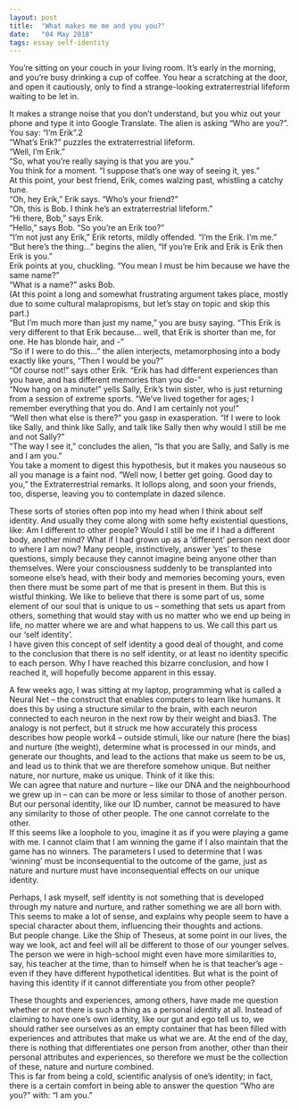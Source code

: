 ```yaml
---
layout: post
title:  "What makes me me and you you?"
date:   "04 May 2018"
tags: essay self-identity
---
```


You’re sitting on your couch in your living room. It’s early in the morning, and you’re busy drinking a cup of coffee. You hear a scratching at the door, and open it cautiously, only to find a strange-looking extraterrestrial lifeform waiting to be let in.
<!--more-->
It makes a strange noise that you don’t understand, but you whiz out your phone and type it into Google Translate. The alien is asking “Who are you?”.  
You say: “I’m Erik”.2  
“What’s Erik?” puzzles the extraterrestrial lifeform.  
“Well, I’m Erik.”  
“So, what you’re really saying is that you are you.”  
You think for a moment. “I suppose that’s one way of seeing it, yes.”  
At this point, your best friend, Erik, comes walzing past, whistling a catchy tune.  
“Oh, hey Erik,” Erik says. “Who’s your friend?”  
“Oh, this is Bob. I think he’s an extraterrestrial lifeform.”  
“Hi there, Bob,” says Erik.  
“Hello,” says Bob. “So you’re an Erik too?”  
“I’m not just any Erik,” Erik retorts, mildly offended. “I’m the Erik. I’m me.”  
“But here’s the thing...” begins the alien, “If you’re Erik and Erik is Erik then Erik is you.”  
Erik points at you, chuckling. “You mean I must be him because we have the same name?”  
“What is a name?” asks Bob.  
(At this point a long and somewhat frustrating argument takes place, mostly due to some cultural malapropisms, but let’s stay on topic and skip this part.)  
“But I’m much more than just my name,” you are busy saying. “This Erik is very different to that Erik because... well, that Erik is shorter than me, for one. He has blonde hair, and -”  
“So if I were to do this...” the alien interjects, metamorphosing into a body exactly like  yours, “Then I would be you?”  
“Of course not!” says other Erik. “Erik has had different experiences than you have, and has different memories than you do-”  
“Now hang on a minute!” yells Sally, Erik’s twin sister, who is just returning from a session of extreme sports. “We’ve lived together for ages; I remember everything that you do. And I am certainly not you!”  
“Well then what else is there?” you gasp in exasperation. “If I were to look like Sally, and think like Sally, and talk like Sally then why would I still be me and not Sally?”  
“The way I see it,” concludes the alien, “Is that you are Sally, and Sally is me and I am you.”  
You take a moment to digest this hypothesis, but it makes you nauseous so all you manage is a faint nod. “Well now, I better get going. Good day to you,” the Extraterrestrial remarks. It lollops along, and soon your friends, too, disperse, leaving you to contemplate in dazed silence.  

These sorts of stories often pop into my head when I think about self identity. And usually they come along with some hefty existential questions, like: Am I different to other people? Would I still be me if I had a different body, another mind? What if I had grown up as a ‘different’ person next door to where I am now? Many people, instinctively, answer ‘yes’ to these questions, simply because they cannot imagine being anyone other than themselves. Were your consciousness suddenly to be transplanted into someone else’s head, with their body and memories becoming yours, even then there must be some part of me that is present in them.
But this is wistful thinking. We like to believe that there is some part of us, some element of our soul that is unique to us – something that sets us apart from others, something that would stay with us no matter who we end up being in life, no matter where we are and what happens to us. We call this part us our ‘self identity’.  
I have given this concept of self identity a good deal of thought, and come to the conclusion that there is no self identity, or at least no identity specific to each person. Why I have reached this bizarre conclusion, and how I reached it, will hopefully become apparent in this essay.

A few weeks ago, I was sitting at my laptop, programming what is called a Neural Net – the construct that enables computers to learn like humans. It does this by using a structure similar to the brain, with each neuron connected to each neuron in the next row by their weight and bias3. The analogy is not perfect, but it struck me how accurately this process describes how people work4 – outside stimuli, like our nature (here the bias) and nurture (the weight), determine what is processed in our minds, and generate our thoughts, and lead to the actions that make us seem to be us, and lead us to think that we are therefore somehow unique. But neither nature, nor nurture, make us unique. Think of it like this:  
We can agree that nature and nurture – like our DNA and the neighbourhood we grew up in – can can be more or less similar to those of another person. But our personal identity, like our ID number, cannot be measured to have any similarity to those of other people. The one cannot correlate to the other.  
If this seems like a loophole to you, imagine it as if you were playing a game with me. I cannot claim that I am winning the game if I also maintain that the game has no winners. The parameters I used to determine that I was ‘winning’ must be inconsequential to the outcome of the game, just as nature and nurture must have inconsequential effects on our unique identity.

Perhaps, I ask myself, self identity is not something that is developed through my nature and nurture, and rather something we are all born with. This seems to make a lot of sense, and explains why people seem to have a special character about them, influencing their thoughts and actions.  
But people change. Like the Ship of Theseus, at some point in our lives, the way we look, act and feel will all be different to those of our younger selves. The person we were in high-school might even have more similarities to, say, his teacher at the time, than to himself when he is that teacher’s age - even if they have different hypothetical identities. But what is the point of having this identity if it cannot differentiate you from other people?

These thoughts and experiences, among others, have made me question whether or not there is such a thing as a personal identity at all.
Instead of claiming to have one’s own identity, like our gut and ego tell us to, we should rather see ourselves as an empty container that has been filled with experiences and attributes that make us what we are. At the end of the day, there is nothing that differentiates one person from another, other than their personal attributes and experiences, so therefore we must be the collection of these, nature and nurture combined.  
This is far from being a cold, scientific analysis of one’s identity; in fact, there is a certain comfort in being able to answer the question “Who are you?” with: “I am you.”
